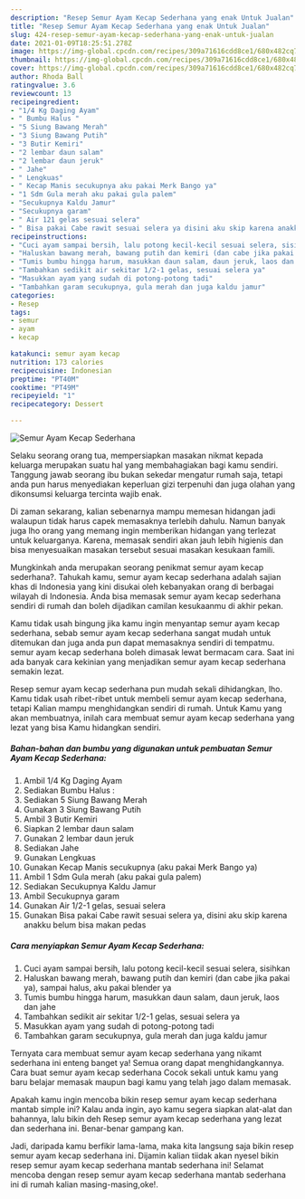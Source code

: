 ```yaml
---
description: "Resep Semur Ayam Kecap Sederhana yang enak Untuk Jualan"
title: "Resep Semur Ayam Kecap Sederhana yang enak Untuk Jualan"
slug: 424-resep-semur-ayam-kecap-sederhana-yang-enak-untuk-jualan
date: 2021-01-09T18:25:51.278Z
image: https://img-global.cpcdn.com/recipes/309a71616cdd8ce1/680x482cq70/semur-ayam-kecap-sederhana-foto-resep-utama.jpg
thumbnail: https://img-global.cpcdn.com/recipes/309a71616cdd8ce1/680x482cq70/semur-ayam-kecap-sederhana-foto-resep-utama.jpg
cover: https://img-global.cpcdn.com/recipes/309a71616cdd8ce1/680x482cq70/semur-ayam-kecap-sederhana-foto-resep-utama.jpg
author: Rhoda Ball
ratingvalue: 3.6
reviewcount: 13
recipeingredient:
- "1/4 Kg Daging Ayam"
- " Bumbu Halus "
- "5 Siung Bawang Merah"
- "3 Siung Bawang Putih"
- "3 Butir Kemiri"
- "2 lembar daun salam"
- "2 lembar daun jeruk"
- " Jahe"
- " Lengkuas"
- " Kecap Manis secukupnya aku pakai Merk Bango ya"
- "1 Sdm Gula merah aku pakai gula palem"
- "Secukupnya Kaldu Jamur"
- "Secukupnya garam"
- " Air 121 gelas sesuai selera"
- " Bisa pakai Cabe rawit sesuai selera ya disini aku skip karena anakku belum bisa makan pedas"
recipeinstructions:
- "Cuci ayam sampai bersih, lalu potong kecil-kecil sesuai selera, sisihkan"
- "Haluskan bawang merah, bawang putih dan kemiri (dan cabe jika pakai ya), sampai halus, aku pakai blender ya"
- "Tumis bumbu hingga harum, masukkan daun salam, daun jeruk, laos dan jahe"
- "Tambahkan sedikit air sekitar 1/2-1 gelas, sesuai selera ya"
- "Masukkan ayam yang sudah di potong-potong tadi"
- "Tambahkan garam secukupnya, gula merah dan juga kaldu jamur"
categories:
- Resep
tags:
- semur
- ayam
- kecap

katakunci: semur ayam kecap 
nutrition: 173 calories
recipecuisine: Indonesian
preptime: "PT40M"
cooktime: "PT49M"
recipeyield: "1"
recipecategory: Dessert

---
```



![Semur Ayam Kecap Sederhana](https://img-global.cpcdn.com/recipes/309a71616cdd8ce1/680x482cq70/semur-ayam-kecap-sederhana-foto-resep-utama.jpg)

Selaku seorang orang tua, mempersiapkan masakan nikmat kepada keluarga merupakan suatu hal yang membahagiakan bagi kamu sendiri. Tanggung jawab seorang ibu bukan sekedar mengatur rumah saja, tetapi anda pun harus menyediakan keperluan gizi terpenuhi dan juga olahan yang dikonsumsi keluarga tercinta wajib enak.

Di zaman  sekarang, kalian sebenarnya mampu memesan hidangan jadi walaupun tidak harus capek memasaknya terlebih dahulu. Namun banyak juga lho orang yang memang ingin memberikan hidangan yang terlezat untuk keluarganya. Karena, memasak sendiri akan jauh lebih higienis dan bisa menyesuaikan masakan tersebut sesuai masakan kesukaan famili. 



Mungkinkah anda merupakan seorang penikmat semur ayam kecap sederhana?. Tahukah kamu, semur ayam kecap sederhana adalah sajian khas di Indonesia yang kini disukai oleh kebanyakan orang di berbagai wilayah di Indonesia. Anda bisa memasak semur ayam kecap sederhana sendiri di rumah dan boleh dijadikan camilan kesukaanmu di akhir pekan.

Kamu tidak usah bingung jika kamu ingin menyantap semur ayam kecap sederhana, sebab semur ayam kecap sederhana sangat mudah untuk ditemukan dan juga anda pun dapat memasaknya sendiri di tempatmu. semur ayam kecap sederhana boleh dimasak lewat bermacam cara. Saat ini ada banyak cara kekinian yang menjadikan semur ayam kecap sederhana semakin lezat.

Resep semur ayam kecap sederhana pun mudah sekali dihidangkan, lho. Kamu tidak usah ribet-ribet untuk membeli semur ayam kecap sederhana, tetapi Kalian mampu menghidangkan sendiri di rumah. Untuk Kamu yang akan membuatnya, inilah cara membuat semur ayam kecap sederhana yang lezat yang bisa Kamu hidangkan sendiri.

<!--inarticleads1-->

##### Bahan-bahan dan bumbu yang digunakan untuk pembuatan Semur Ayam Kecap Sederhana:

1. Ambil 1/4 Kg Daging Ayam
1. Sediakan  Bumbu Halus :
1. Sediakan 5 Siung Bawang Merah
1. Gunakan 3 Siung Bawang Putih
1. Ambil 3 Butir Kemiri
1. Siapkan 2 lembar daun salam
1. Gunakan 2 lembar daun jeruk
1. Sediakan  Jahe
1. Gunakan  Lengkuas
1. Gunakan  Kecap Manis secukupnya (aku pakai Merk Bango ya)
1. Ambil 1 Sdm Gula merah (aku pakai gula palem)
1. Sediakan Secukupnya Kaldu Jamur
1. Ambil Secukupnya garam
1. Gunakan  Air 1/2-1 gelas, sesuai selera
1. Gunakan  Bisa pakai Cabe rawit sesuai selera ya, disini aku skip karena anakku belum bisa makan pedas




<!--inarticleads2-->

##### Cara menyiapkan Semur Ayam Kecap Sederhana:

1. Cuci ayam sampai bersih, lalu potong kecil-kecil sesuai selera, sisihkan
1. Haluskan bawang merah, bawang putih dan kemiri (dan cabe jika pakai ya), sampai halus, aku pakai blender ya
1. Tumis bumbu hingga harum, masukkan daun salam, daun jeruk, laos dan jahe
1. Tambahkan sedikit air sekitar 1/2-1 gelas, sesuai selera ya
1. Masukkan ayam yang sudah di potong-potong tadi
1. Tambahkan garam secukupnya, gula merah dan juga kaldu jamur




Ternyata cara membuat semur ayam kecap sederhana yang nikamt sederhana ini enteng banget ya! Semua orang dapat menghidangkannya. Cara buat semur ayam kecap sederhana Cocok sekali untuk kamu yang baru belajar memasak maupun bagi kamu yang telah jago dalam memasak.

Apakah kamu ingin mencoba bikin resep semur ayam kecap sederhana mantab simple ini? Kalau anda ingin, ayo kamu segera siapkan alat-alat dan bahannya, lalu bikin deh Resep semur ayam kecap sederhana yang lezat dan sederhana ini. Benar-benar gampang kan. 

Jadi, daripada kamu berfikir lama-lama, maka kita langsung saja bikin resep semur ayam kecap sederhana ini. Dijamin kalian tiidak akan nyesel bikin resep semur ayam kecap sederhana mantab sederhana ini! Selamat mencoba dengan resep semur ayam kecap sederhana mantab sederhana ini di rumah kalian masing-masing,oke!.

